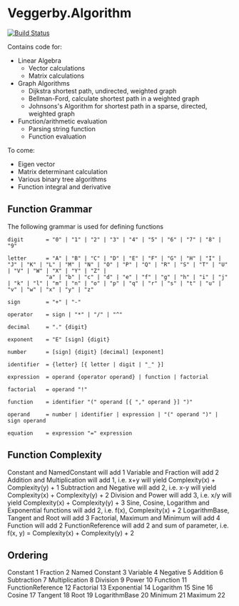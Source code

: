 # Veggerby.Algorithm

[![Build Status](https://travis-ci.org/veggerby/Veggerby.Algorithm.svg?branch=master)](https://travis-ci.org/veggerby/Veggerby.Algorithm)

Contains code for:

* Linear Algebra
  * Vector calculations
  * Matrix calculations
* Graph Algorithms
  * Dijkstra shortest path, undirected, weighted graph
  * Bellman-Ford, calculate shortest path in a weighted graph
  * Johnsons's Algorithm for shortest path in a sparse, directed, weighted graph
* Function/arithmetic evaluation
  * Parsing string function
  * Function evaluation

To come:

* Eigen vector
* Matrix determinant calculation
* Various binary tree algorithms
* Function integral and derivative


## Function Grammar

The following grammar is used for defining functions

    digit 		= "0" | "1" | "2" | "3" | "4" | "5" | "6" | "7" | "8" | "9"

    letter 		= "A" | "B" | "C" | "D" | "E" | "F" | "G" | "H" | "I" | "J" | "K" | "L" | "M" | "N" | "O" | "P" | "Q" | "R" | "S" | "T" | "U" | "V" | "W" | "X" | "Y" | "Z" |
                "a" | "b" | "c" | "d" | "e" | "f" | "g" | "h" | "i" | "j" | "k" | "l" | "m" | "n" | "o" | "p" | "q" | "r" | "s" | "t" | "u" | "v" | "w" | "x" | "y" | "z"

    sign   		= "+" | "-"

    operator 	= sign | "*" | "/" | "^"

    decimal 	= "." {digit}

    exponent 	= "E" [sign] {digit}

    number 		= [sign] {digit} [decimal] [exponent]

    identifier	= {letter} [{ letter | digit | "_" }]

    expression	= operand {operator operand} | function | factorial

    factorial	= operand "!"

    function	= identifier "(" operand [{ "," operand }] ")"

    operand 	= number | identifier | expression | "(" operand ")" | sign operand

    equation 	= expression "=" expression

## Function Complexity

Constant and NamedConstant will add 1
Variable and Fraction will add 2
Addition and Multiplication will add 1, i.e. x+y will yield Complexity(x) + Complexity(y) + 1
Subtraction and Negative will add 2, i.e. x-y will yield Complexity(x) + Complexity(y) + 2
Division and Power will add 3, i.e. x/y will yield Complexity(x) + Complexity(y) + 3
Sine, Cosine, Logarithm and Exponential functions will add 2, i.e. f(x), Complexity(x) + 2
LogarithmBase, Tangent and Root will add 3
Factorial, Maximum and Minimum will add 4
Function will add 2
FunctionReference will add 2 and sum of parameter, i.e. f(x, y) = Complexity(x) + Complexity(y) + 2

## Ordering

Constant 1
Fraction 2
Named Constant 3
Variable 4
Negative 5
Addition 6
Subtraction 7
Multiplication 8
Division 9
Power 10
Function 11
FunctionReference 12
Factorial 13
Exponential 14
Logarithm 15
Sine 16
Cosine 17
Tangent 18
Root 19
LogarithmBase 20
Minimum 21
Maximum 22